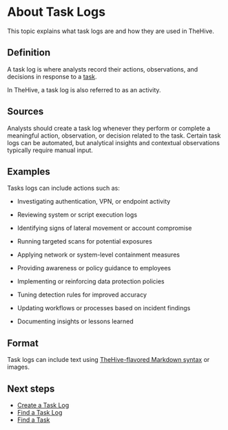 # About Task Logs

This topic explains what task logs are and how they are used in TheHive.

## Definition

A task log is where analysts record their actions, observations, and decisions in response to a [task](about-tasks.md).

In TheHive, a task log is also referred to as an activity.

## Sources

Analysts should create a task log whenever they perform or complete a meaningful action, observation, or decision related to the task. Certain task logs can be automated, but analytical insights and contextual observations typically require manual input.

## Examples

Tasks logs can include actions such as:

* Investigating authentication, VPN, or endpoint activity
* Reviewing system or script execution logs
* Identifying signs of lateral movement or account compromise
* Running targeted scans for potential exposures

* Applying network or system-level containment measures

* Providing awareness or policy guidance to employees
* Implementing or reinforcing data protection policies

* Tuning detection rules for improved accuracy
* Updating workflows or processes based on incident findings

* Documenting insights or lessons learned

## Format

Task logs can include text using [TheHive-flavored Markdown syntax](../../thehive-flavored-markdown.md) or images.

<h2>Next steps</h2>

* [Create a Task Log](create-a-task-log.md)
* [Find a Task Log](../tasks/search-for-tasks/find-a-task-log.md)
* [Find a Task](../tasks/search-for-tasks/find-a-task.md)